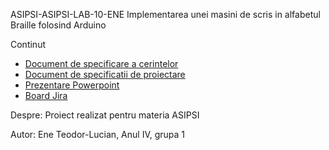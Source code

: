 ASIPSI-ASIPSI-LAB-10-ENE
Implementarea unei masini de scris in alfabetul Braille folosind Arduino

Continut
- [Document de specificare a cerintelor](Documentul%20de%20specificare%20a%20cerințelor.docx)
- [Document de specificatii de proiectare](Documentul%20de%20specificații%20de%20proiectare.docx)
- [Prezentare Powerpoint](ASIPSI%20PPT.pptx)
- [Board Jira](https://tedluc.atlassian.net/jira/software/c/projects/IBAA/boards/2)

Despre:
Proiect realizat pentru materia ASIPSI

Autor: Ene Teodor-Lucian, Anul IV, grupa 1
